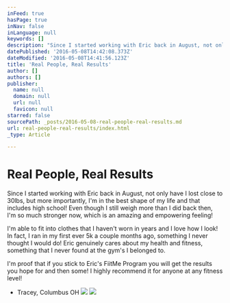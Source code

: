```yaml
---
inFeed: true
hasPage: true
inNav: false
inLanguage: null
keywords: []
description: "Since I started working with Eric back in August, not only have I lost close to 30lbs, but more importantly, I'm in the best shape of my life and that includes high school! Even though I still weigh more than I did back then, I'm so much stronger now, which is an amazing and empowering feeling!"
datePublished: '2016-05-08T14:42:08.373Z'
dateModified: '2016-05-08T14:41:56.123Z'
title: 'Real People, Real Results'
author: []
authors: []
publisher:
  name: null
  domain: null
  url: null
  favicon: null
starred: false
sourcePath: _posts/2016-05-08-real-people-real-results.md
url: real-people-real-results/index.html
_type: Article

---
```

# Real People, Real Results

Since I started working with Eric back in August, not only have I lost close to 30lbs, but more importantly, I'm in the best shape of my life and that includes high school! Even though I still weigh more than I did back then, I'm so much stronger now, which is an amazing and empowering feeling!

I'm able to fit into clothes that I haven't worn in years and I love how I look! In fact, I ran in my first ever 5k a couple months ago, something I never thought I would do! Eric genuinely cares about my health and fitness, something that I never found at the gym's I belonged to.

I'm proof that if you stick to Eric's FiitMe Program you will get the results you hope for and then some! I highly recommend it for anyone at any fitness level!

- Tracey, Columbus OH
![](https://the-grid-user-content.s3-us-west-2.amazonaws.com/faec233d-9a56-4b9f-8a37-ab0b6d4371b3.jpg)
![](https://the-grid-user-content.s3-us-west-2.amazonaws.com/e9c7d28a-42ec-4f13-83fc-e986f072a4cd.jpg)